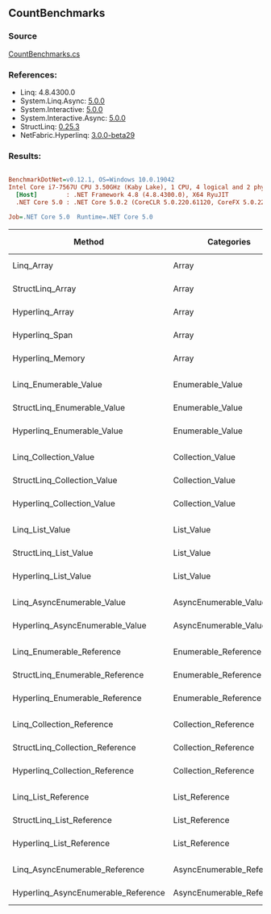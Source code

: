 ﻿## CountBenchmarks

### Source
[CountBenchmarks.cs](../NetFabric.Hyperlinq.Benchmarks/Benchmarks/CountBenchmarks.cs)

### References:
- Linq: 4.8.4300.0
- System.Linq.Async: [5.0.0](https://www.nuget.org/packages/System.Linq.Async/5.0.0)
- System.Interactive: [5.0.0](https://www.nuget.org/packages/System.Interactive/5.0.0)
- System.Interactive.Async: [5.0.0](https://www.nuget.org/packages/System.Interactive.Async/5.0.0)
- StructLinq: [0.25.3](https://www.nuget.org/packages/StructLinq/0.25.3)
- NetFabric.Hyperlinq: [3.0.0-beta29](https://www.nuget.org/packages/NetFabric.Hyperlinq/3.0.0-beta29)

### Results:
``` ini

BenchmarkDotNet=v0.12.1, OS=Windows 10.0.19042
Intel Core i7-7567U CPU 3.50GHz (Kaby Lake), 1 CPU, 4 logical and 2 physical cores
  [Host]        : .NET Framework 4.8 (4.8.4300.0), X64 RyuJIT
  .NET Core 5.0 : .NET Core 5.0.2 (CoreCLR 5.0.220.61120, CoreFX 5.0.220.61120), X64 RyuJIT

Job=.NET Core 5.0  Runtime=.NET Core 5.0  

```
|                              Method |                Categories | Count |          Mean |     Error |    StdDev |  Ratio | RatioSD |  Gen 0 | Gen 1 | Gen 2 | Allocated |
|------------------------------------ |-------------------------- |------ |--------------:|----------:|----------:|-------:|--------:|-------:|------:|------:|----------:|
|                          Linq_Array |                     Array |   100 |     8.9989 ns | 0.0181 ns | 0.0141 ns |  1.000 |    0.00 |      - |     - |     - |         - |
|                    StructLinq_Array |                     Array |   100 |     0.9332 ns | 0.0091 ns | 0.0081 ns |  0.104 |    0.00 |      - |     - |     - |         - |
|                     Hyperlinq_Array |                     Array |   100 |     0.0000 ns | 0.0000 ns | 0.0000 ns |  0.000 |    0.00 |      - |     - |     - |         - |
|                      Hyperlinq_Span |                     Array |   100 |     0.2514 ns | 0.0047 ns | 0.0041 ns |  0.028 |    0.00 |      - |     - |     - |         - |
|                    Hyperlinq_Memory |                     Array |   100 |     0.0000 ns | 0.0000 ns | 0.0000 ns |  0.000 |    0.00 |      - |     - |     - |         - |
|                                     |                           |       |               |           |           |        |         |        |       |       |           |
|               Linq_Enumerable_Value |          Enumerable_Value |   100 |   339.9804 ns | 0.7672 ns | 0.6801 ns |   1.00 |    0.00 | 0.0153 |     - |     - |      32 B |
|         StructLinq_Enumerable_Value |          Enumerable_Value |   100 |   591.7192 ns | 1.8374 ns | 1.6288 ns |   1.74 |    0.01 | 0.0153 |     - |     - |      32 B |
|          Hyperlinq_Enumerable_Value |          Enumerable_Value |   100 |   147.5369 ns | 0.3168 ns | 0.2963 ns |   0.43 |    0.00 |      - |     - |     - |         - |
|                                     |                           |       |               |           |           |        |         |        |       |       |           |
|               Linq_Collection_Value |          Collection_Value |   100 |     4.6490 ns | 0.0391 ns | 0.0305 ns |   1.00 |    0.00 |      - |     - |     - |         - |
|         StructLinq_Collection_Value |          Collection_Value |   100 |   619.6203 ns | 0.9017 ns | 0.7530 ns | 133.29 |    0.89 | 0.0153 |     - |     - |      32 B |
|          Hyperlinq_Collection_Value |          Collection_Value |   100 |     4.1855 ns | 0.0207 ns | 0.0184 ns |   0.90 |    0.01 |      - |     - |     - |         - |
|                                     |                           |       |               |           |           |        |         |        |       |       |           |
|                     Linq_List_Value |                List_Value |   100 |     5.3257 ns | 0.0091 ns | 0.0085 ns |   1.00 |    0.00 |      - |     - |     - |         - |
|               StructLinq_List_Value |                List_Value |   100 |     2.3656 ns | 0.0092 ns | 0.0086 ns |   0.44 |    0.00 |      - |     - |     - |         - |
|                Hyperlinq_List_Value |                List_Value |   100 |     1.5443 ns | 0.0211 ns | 0.0176 ns |   0.29 |    0.00 |      - |     - |     - |         - |
|                                     |                           |       |               |           |           |        |         |        |       |       |           |
|          Linq_AsyncEnumerable_Value |     AsyncEnumerable_Value |   100 | 2,041.1344 ns | 3.3812 ns | 2.8234 ns |   1.00 |    0.00 | 0.0191 |     - |     - |      40 B |
|     Hyperlinq_AsyncEnumerable_Value |     AsyncEnumerable_Value |   100 | 1,187.2774 ns | 1.6964 ns | 1.5038 ns |   0.58 |    0.00 |      - |     - |     - |         - |
|                                     |                           |       |               |           |           |        |         |        |       |       |           |
|           Linq_Enumerable_Reference |      Enumerable_Reference |   100 |   248.8358 ns | 1.4702 ns | 1.3033 ns |   1.00 |    0.00 | 0.0153 |     - |     - |      32 B |
|     StructLinq_Enumerable_Reference |      Enumerable_Reference |   100 |   384.4841 ns | 2.5870 ns | 2.1603 ns |   1.55 |    0.01 | 0.0153 |     - |     - |      32 B |
|      Hyperlinq_Enumerable_Reference |      Enumerable_Reference |   100 |   254.0431 ns | 0.7041 ns | 0.5880 ns |   1.02 |    0.01 | 0.0153 |     - |     - |      32 B |
|                                     |                           |       |               |           |           |        |         |        |       |       |           |
|           Linq_Collection_Reference |      Collection_Reference |   100 |     4.6522 ns | 0.0152 ns | 0.0127 ns |   1.00 |    0.00 |      - |     - |     - |         - |
|     StructLinq_Collection_Reference |      Collection_Reference |   100 |   383.2519 ns | 0.8476 ns | 0.7928 ns |  82.37 |    0.32 | 0.0153 |     - |     - |      32 B |
|      Hyperlinq_Collection_Reference |      Collection_Reference |   100 |     1.5303 ns | 0.0101 ns | 0.0090 ns |   0.33 |    0.00 |      - |     - |     - |         - |
|                                     |                           |       |               |           |           |        |         |        |       |       |           |
|                 Linq_List_Reference |            List_Reference |   100 |     5.4791 ns | 0.0141 ns | 0.0125 ns |   1.00 |    0.00 |      - |     - |     - |         - |
|           StructLinq_List_Reference |            List_Reference |   100 |   383.6696 ns | 0.7411 ns | 0.6932 ns |  70.01 |    0.20 | 0.0153 |     - |     - |      32 B |
|            Hyperlinq_List_Reference |            List_Reference |   100 |     1.5162 ns | 0.0048 ns | 0.0043 ns |   0.28 |    0.00 |      - |     - |     - |         - |
|                                     |                           |       |               |           |           |        |         |        |       |       |           |
|      Linq_AsyncEnumerable_Reference | AsyncEnumerable_Reference |   100 | 1,948.7201 ns | 7.2494 ns | 6.0535 ns |   1.00 |    0.00 | 0.0191 |     - |     - |      40 B |
| Hyperlinq_AsyncEnumerable_Reference | AsyncEnumerable_Reference |   100 | 1,786.5839 ns | 2.9349 ns | 2.6017 ns |   0.92 |    0.00 | 0.0191 |     - |     - |      40 B |
